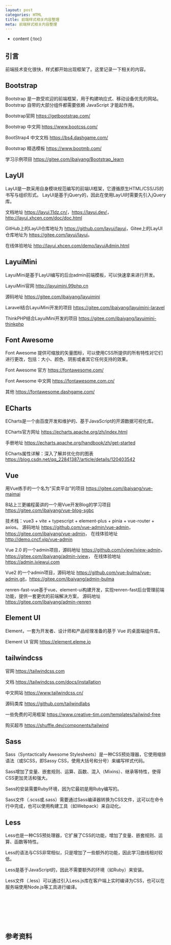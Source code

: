 ```yaml
---
layout: post
categories: HTML
title: 前端样式相关内容整理
meta: 前端样式相关内容整理
---
```

* content
{:toc}

## 引言

前端技术变化很快，样式都开始出现框架了。这里记录一下相关的内容。

## Bootstrap

Bootstrap 是一款受欢迎的前端框架，用于构建响应式、移动设备优先的网站。Bootstrap 自带的大部分组件都需要依赖 JavaScript 才能起作用。

Bootstrap官网 <https://getbootstrap.com/>

Bootstrap 中文网 <https://www.bootcss.com/>

BootStrap4 中文文档 <https://bs4.dashgame.com/>

Bootstrap 精选模板 <https://www.bootmb.com/>

学习示例项目 <https://gitee.com/ibaiyang/Bootstrap_learn>

## LayUI

LayUI是一款采用自身模块规范编写的前端UI框架，它遵循原生HTML/CSS/JS的书写与组织形式。
LayUI是基于jQuery的，因此在使用LayUI时需要先引入jQuery库。

文档地址 <https://layui.11dz.cn/>，<https://layui.dev/>，<http://layui.xhcen.com/doc/doc.html>

GitHub上的LayUI仓库地址为 <https://github.com/layui/layui>，Gitee上的LayUI仓库地址为 <https://gitee.com/layui/layui>。

在线体验地址 <http://layui.xhcen.com/demo/layuiAdmin.html>

## LayuiMini

LayuiMini是基于LayUI编写的后台admin前端模板，可以快速拿来进行开发。

LayuiMini官网 <http://layuimini.99php.cn>

源码地址 <https://gitee.com/ibaiyang/layuimini>

Laravel结合LayuiMini开发的项目 <https://gitee.com/ibaiyang/layuimini-laravel>

ThinkPHP结合LayuiMini开发的项目 <https://gitee.com/ibaiyang/layuimini-thinkphp>

## Font Awesome

Font Awesome 提供可缩放的矢量图标，可以使用CSS所提供的所有特性对它们进行更改，包括：大小、颜色、阴影或者其它任何支持的效果。

Font Awesome 官方 <https://fontawesome.com/>

Font Awesome 中文网 <https://fontawesome.com.cn/>

其他 <https://fontawesome.dashgame.com/>

## ECharts

ECharts是一个由百度开发和维护的、基于JavaScript的开源数据可视化库。

ECharts官方网址 <https://echarts.apache.org/zh/index.html> 

手册地址 <https://echarts.apache.org/handbook/zh/get-started>

ECharts属性详解：深入了解并优化你的图表 <https://blog.csdn.net/qq_22841387/article/details/120403542>

## Vue

用Vue练手的一个名为“买卖平台”的项目 <https://gitee.com/ibaiyang/vue-maimai>

B站上三更编程菌讲的一个用Vue开发Blog的学习项目 <https://gitee.com/ibaiyang/vue-blog-sgbc>

技术栈：vue3 + vite + typescript + element-plus + pinia + vue-router + axios。 
源码地址 <https://github.com/vue-admin/vue-admin>，<https://gitee.com/ibaiyang/vue-admin>，
在线体验地址 <http://demo.cncf.vip/vue-admin>


Vue 2.0 的一个admin项目，源码地址 <https://github.com/iview/iview-admin>，<https://gitee.com/ibaiyang/admin-iview>，
在线体验地址 <https://admin.iviewui.com>

Vue2 的一个admin项目，源码地址 <https://github.com/vue-bulma/vue-admin.git>，<https://gitee.com/ibaiyang/admin-bulma>

renren-fast-vue基于vue、element-ui构建开发，实现renren-fast后台管理前端功能，提供一套更优的前端解决方案，
源码地址 <https://gitee.com/ibaiyang/admin-renren>

## Element UI

Element，一套为开发者、设计师和产品经理准备的基于 Vue 的桌面端组件库。

Element UI 官网 <https://element.eleme.io>


## tailwindcss

官网 <https://tailwindcss.com>

文档 <https://tailwindcss.com/docs/installation>

中文网站 <https://www.tailwindcss.cn/>

源码类库 <https://github.com/tailwindlabs>

一些免费的可用框架 <https://www.creative-tim.com/templates/tailwind-free>

购买超市 <https://shuffle.dev/components/tailwind>


## Sass

Sass（Syntactically Awesome Stylesheets）是一种CSS预处理器，它使用缩排语法（或SCSS，即Sassy CSS，使用大括号和分号）来编写样式代码。

Sass增加了变量、嵌套规则、运算、函数、混入（Mixins）、继承等特性，使得CSS更加灵活和强大。

Sass的安装需要Ruby环境，因为它最初是用Ruby编写的。

Sass文件（.scss或.sass）需要通过Sass编译器转换为CSS文件，这可以在命令行中完成，也可以使用构建工具（如Webpack）来自动化。

## Less

Less也是一种CSS预处理器，它扩展了CSS的功能，增加了变量、嵌套规则、运算、函数等特性。

Less的语法与CSS非常相似，只是增加了一些额外的功能，因此学习曲线相对较低。

Less是基于JavaScript的，因此不需要额外的环境（如Ruby）来安装。

Less文件（.less）可以通过引入Less.js库在客户端上实时编译为CSS，也可以在服务端使用Node.js等工具进行编译。










<br/><br/><br/><br/><br/>
## 参考资料 




